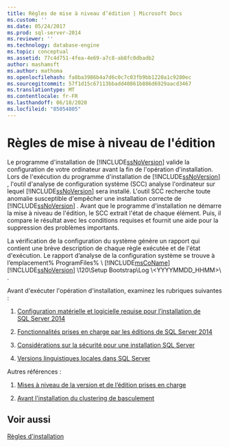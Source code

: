 ```yaml
---
title: Règles de mise à niveau d’édition | Microsoft Docs
ms.custom: ''
ms.date: 05/24/2017
ms.prod: sql-server-2014
ms.reviewer: ''
ms.technology: database-engine
ms.topic: conceptual
ms.assetid: 77c4d751-4fea-4e69-a7c8-ab8fc0dbadb2
author: mashamsft
ms.author: mathoma
ms.openlocfilehash: fa8ba3986b4a7d6c0c7c03fb9bb1220a1c9280ec
ms.sourcegitcommit: 57f1d15c67113bbadd40861b886d6929aacd3467
ms.translationtype: MT
ms.contentlocale: fr-FR
ms.lasthandoff: 06/18/2020
ms.locfileid: "85054805"
---
```

# <a name="edition-upgrade-rules"></a>Règles de mise à niveau de l'édition
  Le programme d'installation de [!INCLUDE[ssNoVersion](../../includes/ssnoversion-md.md)] valide la configuration de votre ordinateur avant la fin de l'opération d'installation. Lors de l'exécution du programme d'installation de [!INCLUDE[ssNoVersion](../../includes/ssnoversion-md.md)] , l'outil d'analyse de configuration système (SCC) analyse l'ordinateur sur lequel [!INCLUDE[ssNoVersion](../../includes/ssnoversion-md.md)] sera installé. L'outil SCC recherche toute anomalie susceptible d'empêcher une installation correcte de [!INCLUDE[ssNoVersion](../../includes/ssnoversion-md.md)] . Avant que le programme d'installation ne démarre la mise à niveau de l'édition, le SCC extrait l'état de chaque élément. Puis, il compare le résultat avec les conditions requises et fournit une aide pour la suppression des problèmes importants.  
  
 La vérification de la configuration du système génère un rapport qui contient une brève description de chaque règle exécutée et de l'état d'exécution. Le rapport d’analyse de la configuration système se trouve à l’emplacement% ProgramFiles% \\ [!INCLUDE[msCoName](../../includes/msconame-md.md)] [!INCLUDE[ssNoVersion](../../includes/ssnoversion-md.md)] \120\Setup Bootstrap\Log \\<YYYYMMDD_HHMM>\\ .  
  
 Avant d'exécuter l'opération d'installation, examinez les rubriques suivantes :  
  
1.  [Configuration matérielle et logicielle requise pour l’installation de SQL Server 2014](hardware-and-software-requirements-for-installing-sql-server.md)  
  
2.  [Fonctionnalités prises en charge par les éditions de SQL Server 2014](../../../2014/getting-started/features-supported-by-the-editions-of-sql-server-2014.md)  
  
3.  [Considérations sur la sécurité pour une installation SQL Server](../../../2014/sql-server/install/security-considerations-for-a-sql-server-installation.md)  
  
4.  [Versions linguistiques locales dans SQL Server](../../../2014/sql-server/install/local-language-versions-in-sql-server.md)  
  
 Autres références :  
  
1.  [Mises à niveau de la version et de l’édition prises en charge](../../database-engine/install-windows/supported-version-and-edition-upgrades.md)  
  
2.  [Avant l'installation du clustering de basculement](../failover-clusters/install/before-installing-failover-clustering.md)  
  
## <a name="see-also"></a>Voir aussi  
 [Règles d'installation](../../../2014/sql-server/install/install-rules.md)  
  
  
